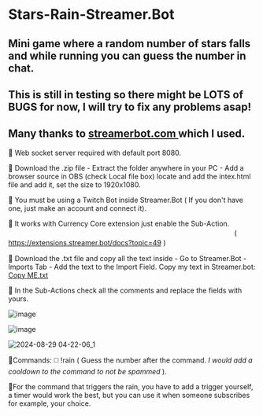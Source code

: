 # Stars-Rain-Streamer.Bot
## Mini game where a random number of stars falls and while running you can guess the number in chat.

## This is still in testing so there might be LOTS of BUGS for now, I will try to fix any problems asap!
## Many thanks to [streamerbot.com ](https://streamer.bot/) which I used.

🔘 Web socket server required with default port 8080.

🔘 Download the .zip file - Extract the folder anywhere in your PC - Add a browser source in OBS (check Local file box)
locate and add the intex.html file and add it, set the size to 1920x1080.

🔘 You must be using a Twitch Bot inside Streamer.Bot 
( If you don't have one, just make an account and connect it). 

🔘 It works with Currency Core extension just enable the Sub-Action. 　　　 　　　 　　　 　　　 　　　 　　　 　　　 　　　 　　　 　　　
( https://extensions.streamer.bot/docs?topic=49 ) 　　　 　　

🔘 Download the .txt file and copy all the text inside - Go to Streamer.Bot - Imports Tab - Add the text to the Import Field.
Copy my text in Streamer.bot: [Copy ME.txt](https://github.com/user-attachments/files/16791405/Copy.ME.txt)

🔘 In the Sub-Actions check all the comments and replace the fields with yours.

![image](https://github.com/user-attachments/assets/03bee623-5b7a-4b39-b977-d84ce7f64881)

![image](https://github.com/user-attachments/assets/82995a4d-654e-473a-9901-360bc77157b8)

![2024-08-29 04-22-06_1](https://github.com/user-attachments/assets/0e264acc-77f5-4333-96fa-102dc84e9de5)
 
🔘Commands: ◻️ !rain ( Guess the number after the command. *I would add a cooldown to the command to not be spammed* ).

🔘For the command that triggers the rain, you have to add a trigger yourself, a timer would work the best, but you can use it when someone subscribes for example, your choice.
